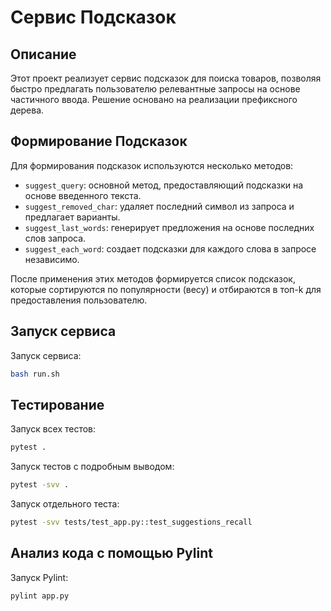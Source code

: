 # Сервис Подсказок

## Описание

Этот проект реализует сервис подсказок для поиска товаров, позволяя быстро предлагать пользователю релевантные запросы на основе частичного ввода. Решение основано на реализации префиксного дерева.

## Формирование Подсказок

Для формирования подсказок используются несколько методов:

- `suggest_query`: основной метод, предоставляющий подсказки на основе введенного текста.
- `suggest_removed_char`: удаляет последний символ из запроса и предлагает варианты.
- `suggest_last_words`: генерирует предложения на основе последних слов запроса.
- `suggest_each_word`: создает подсказки для каждого слова в запросе независимо.

После применения этих методов формируется список подсказок, которые сортируются по популярности (весу) и отбираются в топ-k для предоставления пользователю.

## Запуск сервиса

Запуск сервиса:

```bash
bash run.sh
```

## Тестирование

Запуск всех тестов:

```bash
pytest .
```

Запуск тестов с подробным выводом:

```bash
pytest -svv .
```

Запуск отдельного теста:

```bash
pytest -svv tests/test_app.py::test_suggestions_recall
```

## Анализ кода с помощью Pylint

Запуск Pylint:

```bash
pylint app.py
```